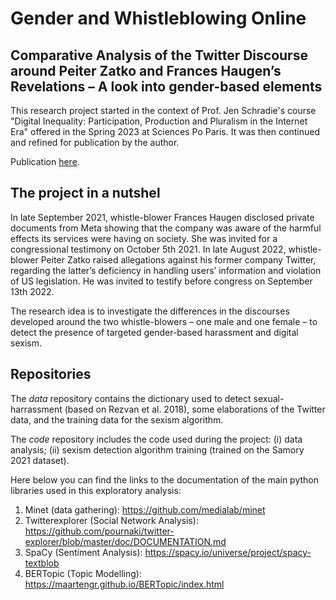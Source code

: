 # Gender and Whistleblowing Online
## Comparative Analysis of the Twitter Discourse around Peiter Zatko and Frances Haugen’s Revelations – A look into gender-based elements

This research project started in the context of Prof. Jen Schradie's course "Digital Inequality: Participation, Production and Pluralism in the Internet Era" offered in the Spring 2023 at Sciences Po Paris. It was then continued and refined for publication by the author. 

Publication [here](https://studi-internazionali.org/wp-content/uploads/2023/07/Numero-7-CSI-Review.pdf).

## The project in a nutshel

In late September 2021, whistle-blower Frances Haugen disclosed private documents from Meta showing that the company was aware of the harmful effects its services were having on society. She was invited for a congressional testimony on October 5th 2021.
In late August 2022, whistle-blower Peiter Zatko raised allegations against his former company Twitter, regarding the latter’s deficiency in handling users’ information and violation of US legislation. He was invited to testify before congress on September 13th 2022.

The research idea is to investigate the differences in the discourses developed around the two whistle-blowers – one male and one female – to detect the presence of targeted gender-based harassment and digital sexism. 

## Repositories
The *data* repository contains the dictionary used to detect sexual-harrassment (based on Rezvan et al. 2018), some elaborations of the Twitter data, and the training data for the sexism algorithm.

The *code* repository includes the code used during the project: (i) data analysis; (ii) sexism detection algorithm training (trained on the Samory 2021 dataset).

Here below you can find the links to the documentation of the main python libraries used in this exploratory analysis:
1. Minet (data gathering): https://github.com/medialab/minet
2. Twitterexplorer (Social Network Analysis): https://github.com/pournaki/twitter-explorer/blob/master/doc/DOCUMENTATION.md
3. SpaCy (Sentiment Analysis): https://spacy.io/universe/project/spacy-textblob
4. BERTopic (Topic Modelling): https://maartengr.github.io/BERTopic/index.html

